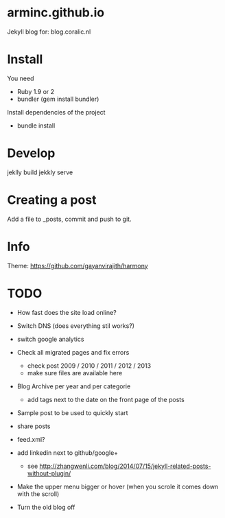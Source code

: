 arminc.github.io
================

Jekyll blog for: blog.coralic.nl

Install
=======
You need 
+ Ruby 1.9 or 2
+ bundler (gem install bundler)

Install dependencies of the project
+ bundle install

Develop
=======
jeklly build
jekkly serve

Creating a post
===============
Add a file to _posts, commit and push to git.

Info
====
Theme: https://github.com/gayanvirajith/harmony

TODO
====
+ How fast does the site load online?
+ Switch DNS (does everything stil works?)
+ switch google analytics

+ Check all migrated pages and fix errors
	- check post 2009 / 2010 / 2011 / 2012 / 2013
	- make sure files are available here

+ Blog Archive per year and per categorie
	+ add tags next to the date on the front page of the posts

+ Sample post to be used to quickly start

+ share posts
+ feed.xml?
+ add linkedin next to github/google+
	+ see http://zhangwenli.com/blog/2014/07/15/jekyll-related-posts-without-plugin/
+ Make the upper menu bigger or hover (when you scrole it comes down with the scroll)

+ Turn the old blog off